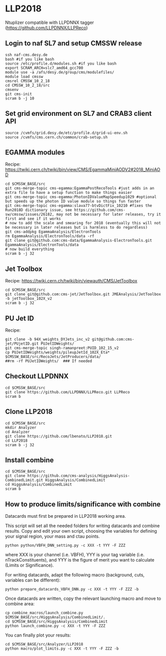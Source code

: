 # LLP2018

Ntuplizer compatible with LLPDNNX tagger (https://github.com/LLPDNNX/LLPReco)

## Login to naf SL7 and setup CMSSW release
```
ssh naf-cms.desy.de
bash #if you like bash
source /etc/profile.d/modules.sh #if you like bash
export SCRAM_ARCH=slc7_amd64_gcc700
module use -a /afs/desy.de/group/cms/modulefiles/
module load cmssw
cmsrel CMSSW_10_2_18
cd CMSSW_10_2_18/src
cmsenv
git cms-init
scram b -j 10
```

## Set grid environment on SL7 and CRAB3 client API
```
source /cvmfs/grid.desy.de/etc/profile.d/grid-ui-env.sh
source /cvmfs/cms.cern.ch/common/crab-setup.sh
```

## EGAMMA modules
Recipe: https://twiki.cern.ch/twiki/bin/view/CMS/EgammaMiniAODV2#2018_MiniAOD

```
cd $CMSSW_BASE/src
git cms-merge-topic cms-egamma:EgammaPostRecoTools #just adds in an extra file to have a setup function to make things easier 
git cms-merge-topic cms-egamma:PhotonIDValueMapSpeedup1029 #optional but speeds up the photon ID value module so things fun faster
git cms-merge-topic cms-egamma:slava77-btvDictFix_10210 #fixes the Run2018D dictionary issue, see https://github.com/cms-sw/cmssw/issues/26182, may not be necessary for later releases, try it first and see if it works
# now to add the scale and smearing for 2018 (eventually this will not be necessary in later releases but is harmless to do regardless)
git cms-addpkg EgammaAnalysis/ElectronTools
rm EgammaAnalysis/ElectronTools/data -rf
git clone git@github.com:cms-data/EgammaAnalysis-ElectronTools.git EgammaAnalysis/ElectronTools/data
# now build everything
scram b -j 32
```

## Jet Toolbox
Recipe: https://twiki.cern.ch/twiki/bin/viewauth/CMS/JetToolbox
```
cd $CMSSW_BASE/src
git clone git@github.com:cms-jet/JetToolbox.git JMEAnalysis/JetToolbox -b jetToolbox_102X_v2
scram b -j 32
```

## PU Jet ID
Recipe:
```
git clone -b 94X_weights_DYJets_inc_v2 git@github.com:cms-jet/PUjetID.git PUJetIDWeights/
git cms-merge-topic singh-ramanpreet:PUID_102_15_v2
cp PUJetIDWeights/weights/pileupJetId_102X_Eta* $CMSSW_BASE/src/RecoJets/JetProducers/data/
##rm -rf PUJetIDWeights/  ### If needed
```


## Checkout LLPDNNX
```
cd $CMSSW_BASE/src
git clone https://github.com/LLPDNNX/LLPReco.git LLPReco
scram b
```

## Clone LLP2018
```
cd $CMSSW_BASE/src
mkdir Analyzer
cd Analyzer
git clone https://github.com/lbenato/LLP2018.git
cd LLP2018
scram b -j 32
```

## Install combine
```
cd $CMSSW_BASE/src
git clone https://github.com/cms-analysis/HiggsAnalysis-CombinedLimit.git HiggsAnalysis/CombinedLimit
cd HiggsAnalysis/CombinedLimit
scram b
```

## How to produce limits/significance with combine
Datacards must first be prepared in LLP2018 working area.

This script will set all the needed folders for writing datacards and combine results. Copy and edit your own script, choosing the variables for defining your signal region, your mass and ctau points.

```
python python/VBFH_DNN_setting.py -c XXX -t YYY -F ZZZ
```
where XXX is your channel (i.e. VBFH), YYY is your tag variable (i.e. nTrackConstituents), and YYY is the figure of merit you want to calculate (Limits or Significance).

For writing datacards, adapt the following macro (background, cuts, variables can be different):

```
python prepare_datacards_VBFH_DNN.py -c XXX -t YYY -F ZZZ -b
```

Once datacards are written, copy the relevant launching macro and move to combine area:

```
cp combine_macros/launch_combine.py $CMSSW_BASE/src/HiggsAnalysis/CombinedLimit/.
cd $CMSSW_BASE/src/HiggsAnalysis/CombinedLimit
python launch_combine.py -c XXX -t YYY -F ZZZ
```

You can finally plot your results:

```
cd $CMSSW_BASE/src/Analyzer/LLP2018
python macro/plot_limits.py -c XXX -t YYY -F ZZZ -b
```
